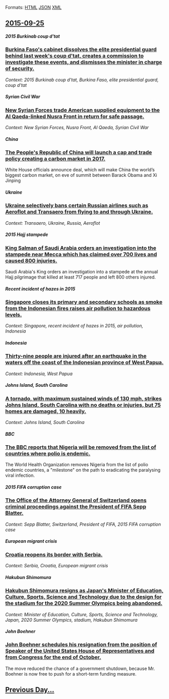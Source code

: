 
Formats: [HTML](2015/09/25/index.html)  [JSON](2015/09/25/index.json)  [XML](2015/09/25/index.xml)  

## [2015-09-25](/news/2015/09/25/index.md)

##### 2015 Burkinab coup d'tat
### [Burkina Faso's cabinet dissolves the elite presidential guard behind last week's coup d'tat, creates a commission to investigate these events, and dismisses the minister in charge of security. ](/news/2015/09/25/burkina-faso-s-cabinet-dissolves-the-elite-presidential-guard-behind-last-week-s-coup-d-etat-creates-a-commission-to-investigate-these-even.md)
_Context: 2015 Burkinab coup d'tat, Burkina Faso, elite presidential guard, coup d'tat_

##### Syrian Civil War
### [New Syrian Forces trade American supplied equipment to the Al Qaeda-linked Nusra Front in return for safe passage. ](/news/2015/09/25/new-syrian-forces-trade-american-supplied-equipment-to-the-al-qaeda-linked-nusra-front-in-return-for-safe-passage.md)
_Context: New Syrian Forces, Nusra Front, Al Qaeda, Syrian Civil War_

##### China
### [The People's Republic of China will launch a cap and trade policy creating a carbon market in 2017. ](/news/2015/09/25/the-people-s-republic-of-china-will-launch-a-cap-and-trade-policy-creating-a-carbon-market-in-2017.md)
White House officials announce deal, which will make China the world’s biggest carbon market, on eve of summit between Barack Obama and Xi Jinping

##### Ukraine
### [Ukraine selectively bans certain Russian airlines such as Aeroflot and Transaero from flying to and through Ukraine. ](/news/2015/09/25/ukraine-selectively-bans-certain-russian-airlines-such-as-aeroflot-and-transaero-from-flying-to-and-through-ukraine.md)
_Context: Transaero, Ukraine, Russia, Aeroflot_

##### 2015 Hajj stampede
### [King Salman of Saudi Arabia orders an investigation into the stampede near Mecca which has claimed over 700 lives and caused 800 injuries. ](/news/2015/09/25/king-salman-of-saudi-arabia-orders-an-investigation-into-the-stampede-near-mecca-which-has-claimed-over-700-lives-and-caused-800-injuries.md)
Saudi Arabia&#039;s King orders an investigation into a stampede at the annual Hajj pilgrimage that killed at least 717 people and left 800 others injured.

##### Recent incident of hazes in 2015
### [Singapore closes its primary and secondary schools as smoke from the Indonesian fires raises air pollution to hazardous levels. ](/news/2015/09/25/singapore-closes-its-primary-and-secondary-schools-as-smoke-from-the-indonesian-fires-raises-air-pollution-to-hazardous-levels.md)
_Context: Singapore, recent incident of hazes in 2015, air pollution, Indonesia_

##### Indonesia
### [Thirty-nine people are injured after an earthquake in the waters off the coast of the Indonesian province of West Papua. ](/news/2015/09/25/thirty-nine-people-are-injured-after-an-earthquake-in-the-waters-off-the-coast-of-the-indonesian-province-of-west-papua.md)
_Context: Indonesia, West Papua_

##### Johns Island, South Carolina
### [A tornado, with maximum sustained winds of 130 mph, strikes Johns Island, South Carolina with no deaths or injuries, but 75 homes are damaged, 10 heavily. ](/news/2015/09/25/a-tornado-with-maximum-sustained-winds-of-130-mph-strikes-johns-island-south-carolina-with-no-deaths-or-injuries-but-75-homes-are-damage.md)
_Context: Johns Island, South Carolina_

##### BBC
### [The BBC reports that Nigeria will be removed from the list of countries where polio is endemic. ](/news/2015/09/25/the-bbc-reports-that-nigeria-will-be-removed-from-the-list-of-countries-where-polio-is-endemic.md)
The World Health Organization removes Nigeria from the list of polio endemic countries, a &quot;milestone&quot; on the path to eradicating the paralysing viral infection.

##### 2015 FIFA corruption case
### [The Office of the Attorney General of Switzerland opens criminal proceedings against the President of FIFA Sepp Blatter. ](/news/2015/09/25/the-office-of-the-attorney-general-of-switzerland-opens-criminal-proceedings-against-the-president-of-fifa-sepp-blatter.md)
_Context: Sepp Blatter, Switzerland, President of FIFA, 2015 FIFA corruption case_

##### European migrant crisis
### [Croatia reopens its border with Serbia. ](/news/2015/09/25/croatia-reopens-its-border-with-serbia.md)
_Context: Serbia, Croatia, European migrant crisis_

##### Hakubun Shimomura
### [Hakubun Shimomura resigns as Japan's Minister of Education, Culture, Sports, Science and Technology due to the design for the stadium for the 2020 Summer Olympics being abandoned. ](/news/2015/09/25/hakubun-shimomura-resigns-as-japan-s-minister-of-education-culture-sports-science-and-technology-due-to-the-design-for-the-stadium-for-th.md)
_Context: Minister of Education, Culture, Sports, Science and Technology, Japan, 2020 Summer Olympics, stadium, Hakubun Shimomura_

##### John Boehner
### [John Boehner schedules his resignation from the position of Speaker of the United States House of Representatives and from Congress for the end of October. ](/news/2015/09/25/john-boehner-schedules-his-resignation-from-the-position-of-speaker-of-the-united-states-house-of-representatives-and-from-congress-for-the.md)
The move reduced the chance of a government shutdown, because Mr. Boehner is now free to push for a short-term funding measure.

## [Previous Day...](/news/2015/09/24/index.md)

